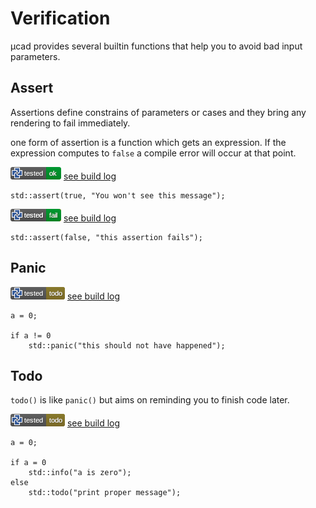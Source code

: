 # Verification

µcad provides several builtin functions that help you to avoid bad input parameters.

## Assert

Assertions define constrains of parameters or cases and they bring any rendering to fail immediately.

one form of assertion is a function which gets an expression.
If the expression computes to `false` a compile error will occur at
that point.

![test](.test/verify_assert.png)
[see build log](.test/verify_assert.log)

```µcad,verify_assert
std::assert(true, "You won't see this message");
```

![test](.test/verify_assert_fail.png)
[see build log](.test/verify_assert_fail.log)

```µcad,verify_assert_fail#fail
std::assert(false, "this assertion fails");
```

## Panic

![test](.test/verify_panic.png)
[see build log](.test/verify_panic.log)

```µcad,verify_panic#todo
a = 0;

if a != 0
    std::panic("this should not have happened");
```

## Todo

`todo()` is like `panic()` but aims on reminding you to finish code later.

![test](.test/verify_todo.png)
[see build log](.test/verify_todo.log)

```µcad,verify_todo#todo
a = 0;

if a = 0 
    std::info("a is zero");
else
    std::todo("print proper message");
```
